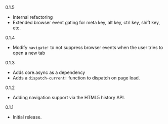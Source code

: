 0.1.5
 * Internal refactoring
 * Extended browser event gating for meta key, alt key, ctrl key, shift key, etc.

0.1.4
 * Modify `navigate!` to not suppress browser events when the user tries to open a new tab

0.1.3
 * Adds core.async as a dependency
 * Adds a `dispatch-current!` function to dispatch on page load.

0.1.2
 * Adding navigation support via the HTML5 history API.

0.1.1
 * Initial release.
